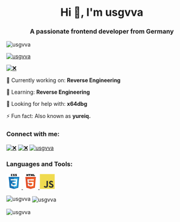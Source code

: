 <h1 align="center">Hi 👋, I'm usgvva</h1>
<h3 align="center">A passionate frontend developer from Germany</h3>

<p align="left"> <img src="https://komarev.com/ghpvc/?username=usgvva&label=Profile%20views&color=0e75b6&style=flat" alt="usgvva" /> </p>

<p align="left"> <a href="https://github.com/ryo-ma/github-profile-trophy"><img src="https://github-profile-trophy.vercel.app/?username=usgvva" alt="usgvva" /></a> </p>

<p align="left"> <a href="https://twitter.com/❌" target="blank"><img src="https://img.shields.io/twitter/follow/❌?logo=twitter&style=for-the-badge" alt="❌" /></a> </p>

🔭 Currently working on: **Reverse Engineering**

🌱 Learning: **Reverse Engineering**

🤝 Looking for help with: **x64dbg**

⚡ Fun fact: Also known as **yureiq.**

<h3 align="left">Connect with me:</h3>
<p align="left">
<a href="https://twitter.com/❌" target="blank"><img align="center" src="https://raw.githubusercontent.com/rahuldkjain/github-profile-readme-generator/master/src/images/icons/Social/twitter.svg" alt="❌" height="30" width="40" /></a>
<a href="https://instagram.com/❌" target="blank"><img align="center" src="https://raw.githubusercontent.com/rahuldkjain/github-profile-readme-generator/master/src/images/icons/Social/instagram.svg" alt="❌" height="30" width="40" /></a>
<a href="https://www.youtube.com/@usgvva" target="blank"><img align="center" src="https://raw.githubusercontent.com/rahuldkjain/github-profile-readme-generator/master/src/images/icons/Social/youtube.svg" alt="usgvva" height="30" width="40" /></a>
</p>

<h3 align="left">Languages and Tools:</h3>
<p align="left"> 
  <a href="https://www.w3schools.com/css/" target="_blank" rel="noreferrer"> 
    <img src="https://raw.githubusercontent.com/devicons/devicon/master/icons/css3/css3-original-wordmark.svg" alt="css3" width="40" height="40"/> 
  </a> 
  <a href="https://www.w3.org/html/" target="_blank" rel="noreferrer"> 
    <img src="https://raw.githubusercontent.com/devicons/devicon/master/icons/html5/html5-original-wordmark.svg" alt="html5" width="40" height="40"/> 
  </a> 
  <a href="https://developer.mozilla.org/en-US/docs/Web/JavaScript" target="_blank" rel="noreferrer"> 
    <img src="https://raw.githubusercontent.com/devicons/devicon/master/icons/javascript/javascript-original.svg" alt="javascript" width="40" height="40"/> 
  </a>
</p>

<p><img align="left" src="https://github-readme-stats.vercel.app/api/top-langs?username=usgvva&show_icons=true&locale=en&layout=compact" alt="usgvva" /></p>

<p>&nbsp;<img align="center" src="https://github-readme-stats.vercel.app/api?username=usgvva&show_icons=true&locale=en" alt="usgvva" /></p>

<p><img align="center" src="https://github-readme-streak-stats.herokuapp.com/?user=usgvva&" alt="usgvva" /></p>
